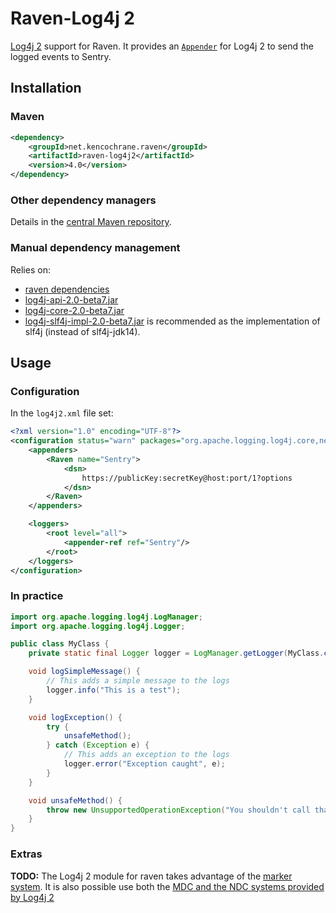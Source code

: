 # Raven-Log4j 2
[Log4j 2](https://logging.apache.org/log4j/2.x/) support for Raven.
It provides an [`Appender`](https://logging.apache.org/log4j/2.x/log4j-core/apidocs/org/apache/logging/log4j/core/Appender.html)
for Log4j 2 to send the logged events to Sentry.

## Installation

### Maven
```xml
<dependency>
    <groupId>net.kencochrane.raven</groupId>
    <artifactId>raven-log4j2</artifactId>
    <version>4.0</version>
</dependency>
```

### Other dependency managers
Details in the [central Maven repository](https://search.maven.org/#artifactdetails%7Cnet.kencochrane.raven%7Craven-log4j2%7C4.0%7Cjar).

### Manual dependency management
Relies on:

 - [raven dependencies](../raven)
 - [log4j-api-2.0-beta7.jar](https://search.maven.org/#artifactdetails%7Corg.apache.logging.log4j%7Clog4j-api%7C2.0-beta7%7Cjar)
 - [log4j-core-2.0-beta7.jar](https://search.maven.org/#artifactdetails%7Corg.apache.logging.log4j%7Clog4j-core%7C2.0-beta7%7Cjar)
 - [log4j-slf4j-impl-2.0-beta7.jar](http://search.maven.org/#artifactdetails%7Corg.apache.logging.log4j%7Clog4j-slf4j-impl%7C2.0-beta7%7Cjar)
 is recommended as the implementation of slf4j (instead of slf4j-jdk14).


## Usage
### Configuration
In the `log4j2.xml` file set:

```xml
<?xml version="1.0" encoding="UTF-8"?>
<configuration status="warn" packages="org.apache.logging.log4j.core,net.kencochrane.raven.log4j2">
    <appenders>
        <Raven name="Sentry">
            <dsn>
                https://publicKey:secretKey@host:port/1?options
            </dsn>
        </Raven>
    </appenders>

    <loggers>
        <root level="all">
            <appender-ref ref="Sentry"/>
        </root>
    </loggers>
</configuration>
```

### In practice
```java
import org.apache.logging.log4j.LogManager;
import org.apache.logging.log4j.Logger;

public class MyClass {
    private static final Logger logger = LogManager.getLogger(MyClass.class);

    void logSimpleMessage() {
        // This adds a simple message to the logs
        logger.info("This is a test");
    }

    void logException() {
        try {
            unsafeMethod();
        } catch (Exception e) {
            // This adds an exception to the logs
            logger.error("Exception caught", e);
        }
    }

    void unsafeMethod() {
        throw new UnsupportedOperationException("You shouldn't call that");
    }
}
```

### Extras
**TODO:**
The Log4j 2 module for raven takes advantage of the [marker system](https://logging.apache.org/log4j/2.x/manual/markers.html).
It is also possible use both the [MDC and the NDC systems provided by Log4j 2](https://logging.apache.org/log4j/2.x/manual/thread-context.html)
